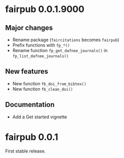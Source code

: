 # fairpub 0.0.1.9000

## Major changes

- Rename package (`faircitations` becomes `fairpub`)
- Prefix functions with `fp_*()`
- Rename function `fp_get_dafnee_journals()` in `fp_list_dafnee_journals()`

## New features

- New function `fb_doi_from_bibtex()`
- New function `fb_clean_doi()`

## Documentation

- Add a Get started vignette


# fairpub 0.0.1

First stable release.
